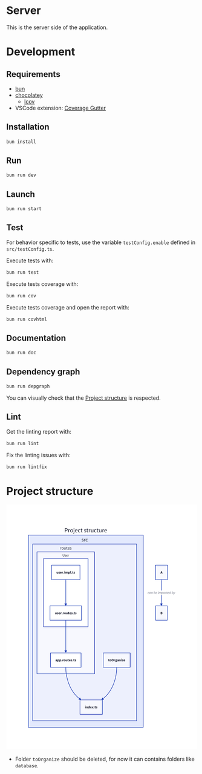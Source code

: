 # Server

This is the server side of the application.

# Development

## Requirements

- [bun](https://bun.sh/)
- [chocolatey](https://chocolatey.org/)
  - [lcov](https://community.chocolatey.org/packages/lcov)
- VSCode extension: [Coverage Gutter](https://marketplace.visualstudio.com/items?itemName=ryanluker.vscode-coverage-gutters)

## Installation

```sh
bun install
```

## Run

```sh
bun run dev
```

## Launch

```sh
bun run start
```

## Test

For behavior specific to tests, use the variable `testConfig.enable` defined in `src/testConfig.ts`.

Execute tests with:

```sh
bun run test
```

Execute tests coverage with:

```sh
bun run cov
```

Execute tests coverage and open the report with:

```sh
bun run covhtml
```

## Documentation

```sh
bun run doc
```

## Dependency graph

```sh
bun run depgraph
```

You can visually check that the [Project structure](#project-structure) is respected.

## Lint

Get the linting report with:

```sh
bun run lint
```

Fix the linting issues with:

```sh
bun run lintfix
```

# Project structure

![server_project_structure](./misc/d2/server_project_structure.png)

- Folder `toOrganize` should be deleted, for now it can contains folders like `database`.
